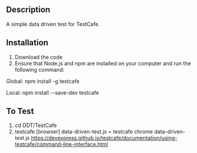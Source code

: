 ## Description

A simple data driven test for TestCafe.

## Installation
1) Download the code
2) Ensure that Node.js and npm are installed on your computer and run the following command:

Global: npm install -g testcafe

Local: npm install --save-dev testcafe

## To Test
1. cd DDT/TestCafe
2. testcafe [browser] data-driven-test.js = testcafe chrome data-driven-test.js
https://devexpress.github.io/testcafe/documentation/using-testcafe/command-line-interface.html
